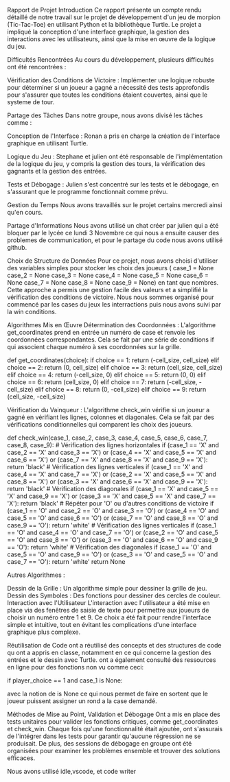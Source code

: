 Rapport de Projet
Introduction
Ce rapport présente un compte rendu détaillé de notre travail sur le projet de développement d'un jeu de morpion (Tic-Tac-Toe) en utilisant Python et la bibliothèque Turtle. Le projet a impliqué la conception d'une interface graphique, la gestion des interactions avec les utilisateurs, ainsi que la mise en œuvre de la logique du jeu.

Difficultés Rencontrées
Au cours du développement, plusieurs difficultés ont été rencontrées :

Vérification des Conditions de Victoire : Implémenter une logique robuste pour déterminer si un joueur a gagné a nécessité des tests approfondis pour s'assurer que toutes les conditions étaient couvertes, ainsi que le systeme de tour.  

Partage des Tâches
Dans notre groupe, nous avons divisé les tâches comme :

Conception de l'Interface : Ronan a pris en charge la création de l'interface graphique en utilisant Turtle.

Logique du Jeu : Stephane et julien ont été responsable de l'implémentation de la logique du jeu, y compris la gestion des tours, la vérification des gagnants et la gestion des entrées.

Tests et Débogage : Julien s'est concentré sur les tests et le débogage, en s'assurant que le programme fonctionnait comme prévu.

Gestion du Temps
Nous avons travaillés sur le projet certains mercredi ainsi qu'en cours.

Partage d'Informations
Nous avons utilisé un chat créer par julien qui a été bloquer par le lycée ce lundi 3 Novembre ce qui nous a ensuite causer des problemes de communication, et pour le partage du code nous avons utilisé github.

Choix de Structure de Données
Pour ce projet, nous avons choisi d'utiliser des variables simples pour stocker les choix des joueurs (
case_1 = None
case_2 = None
case_3 = None
case_4 = None
case_5 = None
case_6 = None
case_7 = None
case_8 = None
case_9 = None)
en tant que nombres. Cette approche a permis une gestion facile des valeurs et a simplifié la vérification des conditions de victoire.
Nous nous sommes organisé pour commencé par les cases du jeux les interractions puis nous avons suivi par la win conditions.

Algorithmes Mis en Œuvre
Détermination des Coordonnées : L'algorithme get_coordinates prend en entrée un numéro de case et renvoie les coordonnées correspondantes. Cela se fait par une série de conditions if qui associent chaque numéro à ses coordonnées sur la grille.

def get_coordinates(choice):
    if choice == 1:
        return (-cell_size, cell_size)
    elif choice == 2:
        return (0, cell_size)
    elif choice == 3:
        return (cell_size, cell_size)
    elif choice == 4:
        return (-cell_size, 0)
    elif choice == 5:
        return (0, 0) 
    elif choice == 6:
        return (cell_size, 0)
    elif choice == 7:
        return (-cell_size, -cell_size)
    elif choice == 8:
        return (0, -cell_size)
    elif choice == 9:
        return (cell_size, -cell_size)

Vérification du Vainqueur : L'algorithme check_win vérifie si un joueur a gagné en vérifiant les lignes, colonnes et diagonales. Cela se fait par des vérifications conditionnelles qui comparent les choix des joueurs.

def check_win(case_1, case_2, case_3, case_4, case_5, case_6, case_7, case_8, case_9):
    # Vérification des lignes horizontales
    if (case_1 == 'X' and case_2 == 'X' and case_3 == 'X') or (case_4 == 'X' and case_5 == 'X' and case_6 == 'X') or (case_7 == 'X' and case_8 == 'X' and case_9 == 'X'):
        return 'black'
    # Vérification des lignes verticales
    if (case_1 == 'X' and case_4 == 'X' and case_7 == 'X') or (case_2 == 'X' and case_5 == 'X' and case_8 == 'X') or (case_3 == 'X' and case_6 == 'X' and case_9 == 'X'):
        return 'black'
    # Vérification des diagonales
    if (case_1 == 'X' and case_5 == 'X' and case_9 == 'X') or (case_3 == 'X' and case_5 == 'X' and case_7 == 'X'):
        return 'black'
    # Répéter pour 'O' ou d'autres conditions de victoire
    if (case_1 == 'O' and case_2 == 'O' and case_3 == 'O') or (case_4 == 'O' and case_5 == 'O' and case_6 == 'O') or (case_7 == 'O' and case_8 == 'O' and case_9 == 'O'):
        return 'white'
    # Vérification des lignes verticales
    if (case_1 == 'O' and case_4 == 'O' and case_7 == 'O') or (case_2 == 'O' and case_5 == 'O' and case_8 == 'O') or (case_3 == 'O' and case_6 == 'O' and case_9 == 'O'):
        return 'white'
    # Vérification des diagonales
    if (case_1 == 'O' and case_5 == 'O' and case_9 == 'O') or (case_3 == 'O' and case_5 == 'O' and case_7 == 'O'):
        return 'white'
    return None

Autres Algorithmes :

Dessin de la Grille : Un algorithme simple pour dessiner la grille de jeu.
Dessin des Symboles : Des fonctions pour dessiner des cercles de couleur.
Interaction avec l'Utilisateur
L'interaction avec l'utilisateur a été mise en place via des fenêtres de saisie de texte pour permettre aux joueurs de choisir un numéro entre 1 et 9. Ce choix a été fait pour rendre l'interface simple et intuitive, tout en évitant les complications d'une interface graphique plus complexe.

Réutilisation de Code
ont a réutilisé des concepts et des structures de code qu ont a appris en classe, notamment en ce qui concerne la gestion des entrées et le dessin avec Turtle. ont a également consulté des ressources en ligne pour des fonctions non vu comme ceci:

if player_choice == 1 and case_1 is None:

avec la notion de is None ce qui nous permet de faire en sortent que le joueur puissent assigner un rond a la case demandé.

Méthodes de Mise au Point, Validation et Débogage
Ont a mis en place des tests unitaires pour valider les fonctions critiques, comme get_coordinates et check_win. Chaque fois qu'une fonctionnalité était ajoutée, ont s'assurais de l'intégrer dans les tests pour garantir qu'aucune régression ne se produisait. De plus, des sessions de débogage en groupe ont été organisées pour examiner les problèmes ensemble et trouver des solutions efficaces.

Nous avons utilisé idle,vscode, et code writer
